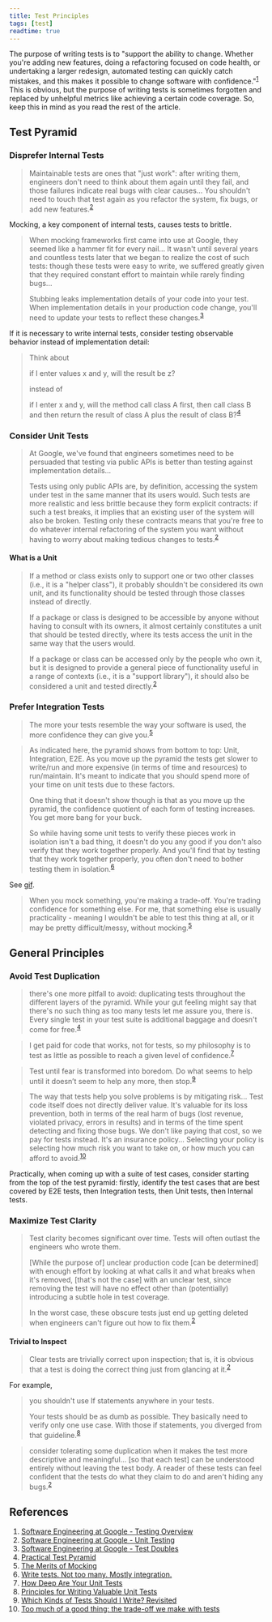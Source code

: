 ```yaml
---
title: Test Principles
tags: [test]
readtime: true
---
```


The purpose of writing tests is to "support the ability to change. Whether you're adding new features, doing a refactoring focused on code health, or undertaking a larger redesign, automated testing can quickly catch mistakes, and this makes it possible to change software with confidence."<sup>[1][1]</sup> This is obvious, but the purpose of writing tests is sometimes forgotten and replaced by unhelpful metrics like achieving a certain code coverage. So, keep this in mind as you read the rest of the article.

## Test Pyramid

### Disprefer Internal Tests

> Maintainable tests are ones that "just work": after writing them, engineers don't need to think about them again until they fail, and those failures indicate real bugs with clear causes... You shouldn't need to touch that test again as you refactor the system, fix bugs, or add new features.<sup>[2][2]</sup>

Mocking, a key component of internal tests, causes tests to brittle.

> When mocking frameworks first came into use at Google, they seemed like a hammer fit for every nail... It wasn't until several years and countless tests later that we began to realize the cost of such tests: though these tests were easy to write, we suffered greatly given that they required constant effort to maintain while rarely finding bugs...
>
> Stubbing leaks implementation details of your code into your test. When implementation details in your production code change, you'll need to update your tests to reflect these changes.<sup>[3][3]</sup>

If it is necessary to write internal tests, consider testing observable behavior instead of implementation detail:

> Think about
>
> if I enter values x and y, will the result be z?
>
> instead of
>
> if I enter x and y, will the method call class A first, then call class B and then return the result of class A plus the result of class B?<sup>[4][4]</sup>

### Consider Unit Tests

> At Google, we've found that engineers sometimes need to be persuaded that testing via public APIs is better than testing against implementation details...
>
> Tests using only public APIs are, by definition, accessing the system under test in the same manner that its users would. Such tests are more realistic and less brittle because they form explicit contracts: if such a test breaks, it implies that an existing user of the system will also be broken. Testing only these contracts means that you're free to do whatever internal refactoring of the system you want without having to worry about making tedious changes to tests.<sup>[2][2]</sup>

#### What is a Unit

> If a method or class exists only to support one or two other classes (i.e., it is a "helper class"), it probably shouldn't be considered its own unit, and its functionality should be tested through those classes instead of directly.
>
> If a package or class is designed to be accessible by anyone without having to consult with its owners, it almost certainly constitutes a unit that should be tested directly, where its tests access the unit in the same way that the users would.
>
> If a package or class can be accessed only by the people who own it, but it is designed to provide a general piece of functionality useful in a range of contexts (i.e., it is a "support library"), it should also be considered a unit and tested directly.<sup>[2][2]</sup>

### Prefer Integration Tests

> The more your tests resemble the way your software is used, the more confidence they can give you.<sup>[5][5]</sup>

> As indicated here, the pyramid shows from bottom to top: Unit, Integration, E2E. As you move up the pyramid the tests get slower to write/run and more expensive (in terms of time and resources) to run/maintain. It's meant to indicate that you should spend more of your time on unit tests due to these factors.
>
> One thing that it doesn't show though is that as you move up the pyramid, the confidence quotient of each form of testing increases. You get more bang for your buck.
> 
> So while having some unit tests to verify these pieces work in isolation isn't a bad thing, it doesn't do you any good if you don't also verify that they work together properly. And you'll find that by testing that they work together properly, you often don't need to bother testing them in isolation.<sup>[6][6]</sup>

See [gif](https://twitter.com/erinfranmc/status/1148986961207730176).

> When you mock something, you're making a trade-off. You're trading confidence for something else. For me, that something else is usually practicality - meaning I wouldn't be able to test this thing at all, or it may be pretty difficult/messy, without mocking.<sup>[5][5]</sup>

## General Principles

### Avoid Test Duplication

> there's one more pitfall to avoid: duplicating tests throughout the different layers of the pyramid. While your gut feeling might say that there's no such thing as too many tests let me assure you, there is. Every single test in your test suite is additional baggage and doesn't come for free.<sup>[4][4]</sup>

> I get paid for code that works, not for tests, so my philosophy is to test as little as possible to reach a given level of confidence.<sup>[7][7]</sup>

> Test until fear is transformed into boredom. Do what seems to help until it doesn’t seem to help any more, then stop.<sup>[9][9]</sup>

> The way that tests help you solve problems is by mitigating risk... Test code itself does not directly deliver value. It's valuable for its loss prevention, both in terms of the real harm of bugs (lost revenue, violated privacy, errors in results) and in terms of the time spent detecting and fixing those bugs. We don't like paying that cost, so we pay for tests instead. It's an insurance policy... Selecting your policy is selecting how much risk you want to take on, or how much you can afford to avoid.<sup>[10][10]</sup>

Practically, when coming up with a suite of test cases, consider starting from the top of the test pyramid: firstly, identify the test cases that are best covered by E2E tests, then Integration tests, then Unit tests, then Internal tests.

### Maximize Test Clarity

> Test clarity becomes significant over time. Tests will often outlast the engineers who wrote them.
>
> [While the purpose of] unclear production code [can be determined] with enough effort by looking at what calls it and what breaks when it's removed, [that's not the case] with an unclear test, since removing the test will have no effect other than (potentially) introducing a subtle hole in test coverage.
>
> In the worst case, these obscure tests just end up getting deleted when engineers can't figure out how to fix them.<sup>[2][2]</sup>

#### Trivial to Inspect

> Clear tests are trivially correct upon inspection; that is, it is obvious that a test is doing the correct thing just from glancing at it.<sup>[2][2]</sup>

For example,

> you shouldn't use If statements anywhere in your tests.
>
> Your tests should be as dumb as possible. They basically need to verify only one use case. With those if statements, you diverged from that guideline.<sup>[8][8]</sup>

> consider tolerating some duplication when it makes the test more descriptive and meaningful... [so that each test] can be understood entirely without leaving the test body. A reader of these tests can feel confident that the tests do what they claim to do and aren't hiding any bugs.<sup>[2][2]</sup>

## References

1. [Software Engineering at Google - Testing Overview](https://abseil.io/resources/swe-book/html/ch11.html)
1. [Software Engineering at Google - Unit Testing](https://abseil.io/resources/swe-book/html/ch12.html)
1. [Software Engineering at Google - Test Doubles](https://abseil.io/resources/swe-book/html/ch13.html)
1. [Practical Test Pyramid](https://martinfowler.com/articles/practical-test-pyramid.html)
1. [The Merits of Mocking](https://kentcdodds.com/blog/the-merits-of-mocking)
1. [Write tests. Not too many. Mostly integration.](https://kentcdodds.com/blog/write-tests)
1. [How Deep Are Your Unit Tests](https://stackoverflow.com/a/153565/8828382)
1. [Principles for Writing Valuable Unit Tests](https://techleadjournal.dev/episodes/58/)
1. [Which Kinds of Tests Should I Write? Revisited](https://blog.thecodewhisperer.com/permalink/which-kinds-of-tests-should-i-write-revisited)
1. [Too much of a good thing: the trade-off we make with tests](https://ntietz.com/blog/too-much-of-a-good-thing-the-cost-of-excess-testing)

[1]: https://abseil.io/resources/swe-book/html/ch11.html
[2]: https://abseil.io/resources/swe-book/html/ch12.html
[3]: https://abseil.io/resources/swe-book/html/ch13.html
[4]: https://martinfowler.com/articles/practical-test-pyramid.html
[5]: https://kentcdodds.com/blog/the-merits-of-mocking
[6]: https://kentcdodds.com/blog/write-tests
[7]: https://stackoverflow.com/a/153565/8828382
[8]: https://techleadjournal.dev/episodes/58/
[9]: https://blog.thecodewhisperer.com/permalink/which-kinds-of-tests-should-i-write-revisited
[10]: https://ntietz.com/blog/too-much-of-a-good-thing-the-cost-of-excess-testing
